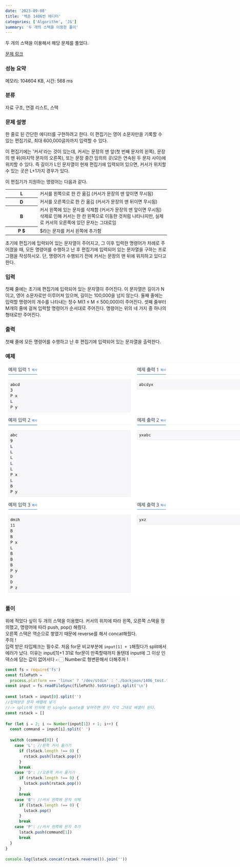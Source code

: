 ```yaml
---
date: '2023-09-08'
title: '백준 1406번 에디터'
categories: ['Algorithm', 'JS']
summary: '두 개의 스택을 이용한 풀이'
---
```


두 개의 스택을 이용해서 해당 문제를 풀었다.

[문제 링크](https://www.acmicpc.net/problem/1406)

### 성능 요약

메모리: 104604 KB, 시간: 568 ms

### 분류

자료 구조, 연결 리스트, 스택

### 문제 설명

<p>한 줄로 된 간단한 에디터를 구현하려고 한다. 이 편집기는 영어 소문자만을 기록할 수 있는 편집기로, 최대 600,000글자까지 입력할 수 있다.</p>

<p>이 편집기에는 '커서'라는 것이 있는데, 커서는 문장의 맨 앞(첫 번째 문자의 왼쪽), 문장의 맨 뒤(마지막 문자의 오른쪽), 또는 문장 중간 임의의 곳(모든 연속된 두 문자 사이)에 위치할 수 있다. 즉 길이가 L인 문자열이 현재 편집기에 입력되어 있으면, 커서가 위치할 수 있는 곳은 L+1가지 경우가 있다.</p>

<p>이 편집기가 지원하는 명령어는 다음과 같다.</p>

<table class="table table-bordered" style="width:100%">
	<tbody>
		<tr>
			<th style="width:20%">L</th>
			<td style="width:80%">커서를 왼쪽으로 한 칸 옮김 (커서가 문장의 맨 앞이면 무시됨)</td>
		</tr>
		<tr>
			<th>D</th>
			<td>커서를 오른쪽으로 한 칸 옮김 (커서가 문장의 맨 뒤이면 무시됨)</td>
		</tr>
		<tr>
			<th>B</th>
			<td>커서 왼쪽에 있는 문자를 삭제함 (커서가 문장의 맨 앞이면 무시됨)<br>
			삭제로 인해 커서는 한 칸 왼쪽으로 이동한 것처럼 나타나지만, 실제로 커서의 오른쪽에 있던 문자는 그대로임</td>
		</tr>
		<tr>
			<th>P <span>$</span></th>
			<td><span>$</span>라는 문자를 커서 왼쪽에 추가함</td>
		</tr>
	</tbody>
</table>

<p>초기에 편집기에 입력되어 있는 문자열이 주어지고, 그 이후 입력한 명령어가 차례로 주어졌을 때, 모든 명령어를 수행하고 난 후 편집기에 입력되어 있는 문자열을 구하는 프로그램을 작성하시오. 단, 명령어가 수행되기 전에 커서는 문장의 맨 뒤에 위치하고 있다고 한다.</p>

### 입력

 <p>첫째 줄에는 초기에 편집기에 입력되어 있는 문자열이 주어진다. 이 문자열은 길이가 N이고, 영어 소문자로만 이루어져 있으며, 길이는 100,000을 넘지 않는다. 둘째 줄에는 입력할 명령어의 개수를 나타내는 정수 M(1 ≤ M ≤ 500,000)이 주어진다. 셋째 줄부터 M개의 줄에 걸쳐 입력할 명령어가 순서대로 주어진다. 명령어는 위의 네 가지 중 하나의 형태로만 주어진다.</p>

### 출력

 <p>첫째 줄에 모든 명령어를 수행하고 난 후 편집기에 입력되어 있는 문자열을 출력한다.</p>

### 예제

<div style="width: 800px; margin: auto;">
<img src="./Images/1406_example.png" alt="reverse_img"/>
</div>

### 풀이

위에 적었다 싶이 두 개의 스택을 이용했다.
커서의 위치에 따라 왼쪽, 오른쪽 스택을 정의했고, 명령어에 따라 push, pop() 해줬다. <br/>
오른쪽 스택은 역순으로 쌓였기 때문에 reverse를 해서 concat해줬다.
<br/>
주의 ! <br/>
입력 받은 타입체크는 필수로. 처음 for문 비교부분에 `input[1] + 1`해줬다가 split에서 에러가 났다. 이유는 input[1]+1 31로 for문이 만족할때까지 돌텐데 input에 그 이상 인덱스에 담는 값이 없어서다 👉🏻 Number로 형변환해서 더해주자 !

```javaScript
const fs = require('fs')
const filePath =
  process.platform === 'linux' ? '/dev/stdin' : './backjoon/1406_test.txt'
const input = fs.readFileSync(filePath).toString().split('\n')

const lstack = input[0].split('')
//입력받은 문자 배열에 넣기
//-> split에 인자에 빈 single quote를 넣어주면 문자 각각 그대로 배열이 된다.
const rstack = []

for (let i = 2; i <= Number(input[1]) + 1; i++) {
  const command = input[i].split(' ')

  switch (command[0]) {
    case 'L': //왼쪽 커서 옮기기
      if (lstack.length !== 0) {
        rstack.push(lstack.pop())
      }
      break
    case 'D': //오른쪽 커서 옮기기
      if (rstack.length !== 0) {
        lstack.push(rstack.pop())
      }
      break
    case 'B': //커서 왼쪽에 문자 삭제
      if (lstack.length !== 0) {
        lstack.pop()
      }
      break
    case 'P': //커서 왼쪽에 문자 추가
      lstack.push(command[1])
      break
  }
}

console.log(lstack.concat(rstack.reverse()).join(''))
```
